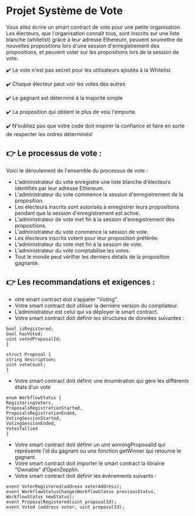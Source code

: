 # Projet Système de Vote

Vous allez écrire un smart contract de vote pour une petite organisation. Les électeurs, que l'organisation connaît tous, sont inscrits sur une liste blanche (whitelist) grâce à leur adresse Ethereum, peuvent soumettre de nouvelles propositions lors d'une session d'enregistrement des propositions, et peuvent voter sur les propositions lors de la session de vote.

✔️ Le vote n'est pas secret pour les utilisateurs ajoutés à la Whitelist

✔️ Chaque électeur peut voir les votes des autres

✔️ Le gagnant est déterminé à la majorité simple

✔️ La proposition qui obtient le plus de voix l'emporte.

✔️ N'oubliez pas que votre code doit inspirer la confiance et faire en sorte de respecter les ordres déterminés!


## 👉 Le processus de vote : 

Voici le déroulement de l'ensemble du processus de vote :

- L'administrateur du vote enregistre une liste blanche d'électeurs identifiés par leur adresse Ethereum.
- L'administrateur du vote commence la session d'enregistrement de la proposition.
- Les électeurs inscrits sont autorisés à enregistrer leurs propositions pendant que la session d'enregistrement est active.
- L'administrateur de vote met fin à la session d'enregistrement des propositions.
- L'administrateur du vote commence la session de vote.
- Les électeurs inscrits votent pour leur proposition préférée.
- L'administrateur du vote met fin à la session de vote.
- L'administrateur du vote comptabilise les votes.
- Tout le monde peut vérifier les derniers détails de la proposition gagnante.
 

## 👉 Les recommandations et exigences :

- otre smart contract doit s’appeler “Voting”. 
- Votre smart contract doit utiliser la dernière version du compilateur.
- L’administrateur est celui qui va déployer le smart contract. 
- Votre smart contract doit définir les structures de données suivantes : 
```struct Voter {
bool isRegistered;
bool hasVoted;
uint votedProposalId;
}

struct Proposal {
string description;
uint voteCount;
}
```
- Votre smart contract doit définir une énumération qui gère les différents états d’un vote
```
enum WorkflowStatus {
RegisteringVoters,
ProposalsRegistrationStarted,
ProposalsRegistrationEnded,
VotingSessionStarted,
VotingSessionEnded,
VotesTallied
}
```
- Votre smart contract doit définir un uint winningProposalId qui représente l’id du gagnant ou une fonction getWinner qui retourne le gagnant.
- Votre smart contract doit importer le smart contract la librairie “Ownable” d’OpenZepplin.
- Votre smart contract doit définir les événements suivants : 
```
event VoterRegistered(address voterAddress); 
event WorkflowStatusChange(WorkflowStatus previousStatus, WorkflowStatus newStatus);
event ProposalRegistered(uint proposalId);
event Voted (address voter, uint proposalId);
```